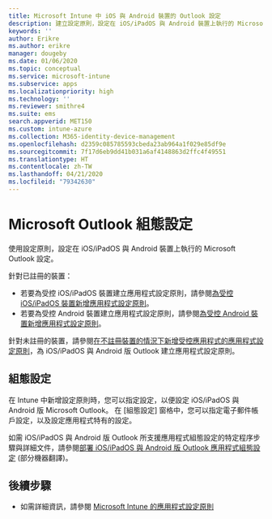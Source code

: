 ```yaml
---
title: Microsoft Intune 中 iOS 與 Android 裝置的 Outlook 設定
description: 建立設定原則，設定在 iOS/iPadOS 與 Android 裝置上執行的 Microsoft Outlook 設定。
keywords: ''
author: Erikre
ms.author: erikre
manager: dougeby
ms.date: 01/06/2020
ms.topic: conceptual
ms.service: microsoft-intune
ms.subservice: apps
ms.localizationpriority: high
ms.technology: ''
ms.reviewer: smithre4
ms.suite: ems
search.appverid: MET150
ms.custom: intune-azure
ms.collection: M365-identity-device-management
ms.openlocfilehash: d2359c085785593cbeda23ab964a1f029e85df9e
ms.sourcegitcommit: 7f17d6eb9dd41b031a6af4148863d2ffc4f49551
ms.translationtype: HT
ms.contentlocale: zh-TW
ms.lasthandoff: 04/21/2020
ms.locfileid: "79342630"
---
```

# <a name="microsoft-outlook-configuration-settings"></a>Microsoft Outlook 組態設定 

使用設定原則，設定在 iOS/iPadOS 與 Android 裝置上執行的 Microsoft Outlook 設定。 

針對已註冊的裝置：
- 若要為受控 iOS/iPadOS 裝置建立應用程式設定原則，請參閱[為受控 iOS/iPadOS 裝置新增應用程式設定原則](app-configuration-policies-use-ios.md)。 
- 若要為受控 Android 裝置建立應用程式設定原則，請參閱[為受控 Android 裝置新增應用程式設定原則](app-configuration-policies-use-android.md)。 

針對未註冊的裝置，請參閱[在不註冊裝置的情況下新增受控應用程式的應用程式設定原則](app-configuration-policies-managed-app.md)，為 iOS/iPadOS 與 Android 版 Outlook 建立應用程式設定原則。

## <a name="configuration-settings"></a>組態設定

在 Intune 中新增設定原則時，您可以指定設定，以便設定 iOS/iPadOS 與 Android 版 Microsoft Outlook。 在 [組態設定] 窗格中，您可以指定電子郵件帳戶設定，以及設定應用程式特有的設定。

如需 iOS/iPadOS 與 Android 版 Outlook 所支援應用程式組態設定的特定程序步驟與詳細文件，請參閱[部署 iOS/iPadOS 與 Android 版 Outlook 應用程式組態設定](https://docs.microsoft.com/exchange/clients-and-mobile-in-exchange-online/outlook-for-ios-and-android/outlook-for-ios-and-android-configuration-with-microsoft-intune) \(部分機器翻譯\)。

## <a name="next-steps"></a>後續步驟

- 如需詳細資訊，請參閱 [Microsoft Intune 的應用程式設定原則](app-configuration-policies-overview.md)
